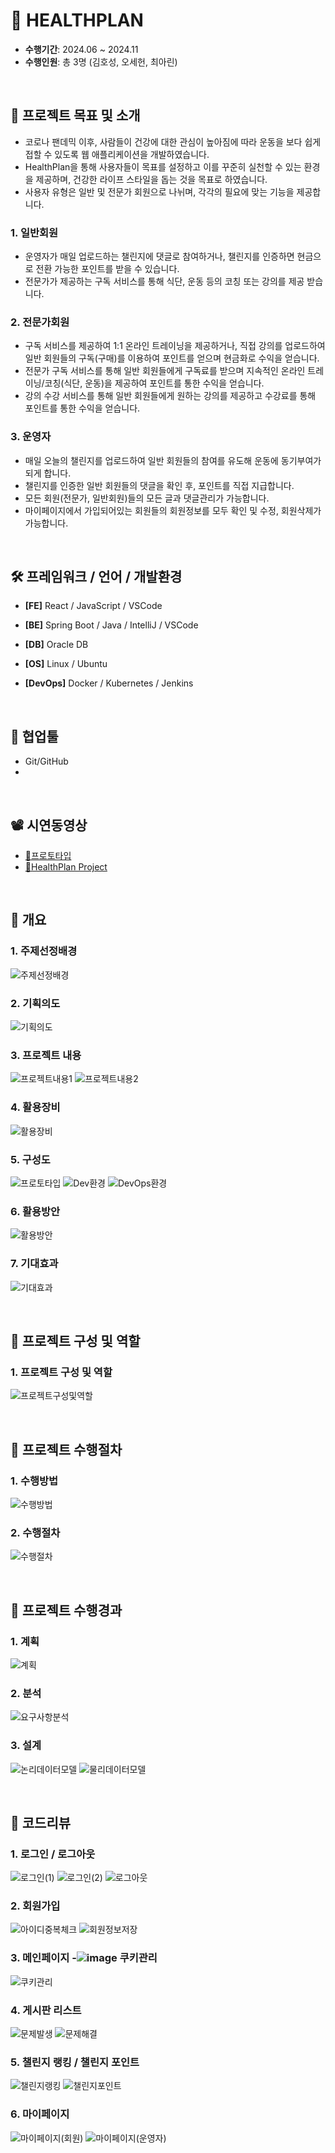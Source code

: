 # 🦾 HEALTHPLAN

- **수행기간**: 2024.06 ~ 2024.11
- **수행인원**: 총 3명 (김호성, 오세헌, 최아린)

<br />

## 📂 프로젝트 목표 및 소개

- 코로나 팬데믹 이후, 사람들이 건강에 대한 관심이 높아짐에 따라 운동을 보다 쉽게 접할 수 있도록 웹 애플리케이션을 개발하였습니다.
- HealthPlan을 통해 사용자들이 목표를 설정하고 이를 꾸준히 실천할 수 있는 환경을 제공하며, 건강한 라이프 스타일을 돕는 것을 목표로 하였습니다.
- 사용자 유형은 일반 및 전문가 회원으로 나뉘며, 각각의 필요에 맞는 기능을 제공합니다.


### 1. 일반회원
- 운영자가 매일 업로드하는 챌린지에 댓글로 참여하거나, 챌린지를 인증하면 현금으로 전환 가능한 포인트를 받을 수 있습니다.
- 전문가가 제공하는 구독 서비스를 통해 식단, 운동 등의 코칭 또는 강의를 제공 받습니다.

### 2. 전문가회원
- 구독 서비스를 제공하여 1:1 온라인 트레이닝을 제공하거나, 직접 강의를 업로드하여 일반 회원들의 구독(구매)를 이용하여 포인트를 얻으며 현금화로 수익을 얻습니다.
- 전문가 구독 서비스를 통해 일반 회원들에게 구독료를 받으며 지속적인 온라인 트레이닝/코칭(식단, 운동)을 제공하여 포인트를 통한 수익을 얻습니다.
- 강의 수강 서비스를 통해 일반 회원들에게 원하는 강의를 제공하고 수강료를 통해 포인트를 통한 수익을 얻습니다.

### 3. 운영자
- 매일 오늘의 챌린지를 업로드하여 일반 회원들의 참여를 유도해 운동에 동기부여가 되게 합니다.
- 챌린지를 인증한 일반 회원들의 댓글을 확인 후, 포인트를 직접 지급합니다.
- 모든 회원(전문가, 일반회원)들의 모든 글과 댓글관리가 가능합니다.
- 마이페이지에서 가입되어있는 회원들의 회원정보를 모두 확인 및 수정, 회원삭제가 가능합니다.

<br />

## 🛠️ 프레임워크 / 언어 / 개발환경

- **[FE]** React / JavaScript / VSCode

- **[BE]** Spring Boot / Java / IntelliJ / VSCode

- **[DB]** Oracle DB

- **[OS]** Linux / Ubuntu

- **[DevOps]** Docker / Kubernetes / Jenkins

<br />

## 🤝 협업툴

- Git/GitHub
- 
<br />

## 📽️ 시연동영상

- [ 🔎프로토타입 ](https://www.youtube.com/watch?v=MoTTK05v9Lo&feature=youtu.be "프로토타입")
- [ 🌟HealthPlan Project ](https://www.youtube.com/watch?v=8H7hkPAbook "리눅스 환경 기반의 React와 SpringBoot 프로젝트")

<br />

## 🌼 개요
### 1. 주제선정배경
![주제선정배경](https://github.com/CHOI-AHRIN/HealthPlan/blob/master/me/01.%20%ED%94%84%EB%A1%9C%EC%A0%9D%ED%8A%B8%EC%A3%BC%EC%A0%9C%EC%84%A0%EC%A0%95%EB%B0%B0%EA%B2%BD.png)

### 2. 기획의도
![기획의도](https://github.com/CHOI-AHRIN/HealthPlan/blob/master/me/02.%20%ED%94%84%EB%A1%9C%EC%A0%9D%ED%8A%B8%EA%B8%B0%ED%9A%8D%EC%9D%98%EB%8F%84.png)

### 3. 프로젝트 내용
![프로젝트내용1](https://github.com/CHOI-AHRIN/HealthPlan/blob/master/me/03.%20%ED%94%84%EB%A1%9C%EC%A0%9D%ED%8A%B8%EB%82%B4%EC%9A%A91.png)
![프로젝트내용2](https://github.com/CHOI-AHRIN/HealthPlan/blob/master/me/04.%20%ED%94%84%EB%A1%9C%EC%A0%9D%ED%8A%B8%EB%82%B4%EC%9A%A92.png)

### 4. 활용장비
![활용장비](https://github.com/CHOI-AHRIN/HealthPlan/blob/master/me/05.%20%ED%99%9C%EC%9A%A9%EC%9E%A5%EB%B9%84.png)

### 5. 구성도
![프로토타입](https://github.com/CHOI-AHRIN/HealthPlan/blob/master/me/06.%20%EA%B5%AC%EC%84%B1%EB%8F%84%ED%94%84%EB%A1%9C%ED%86%A0%ED%83%80%EC%9E%85.png)
![Dev환경](https://github.com/CHOI-AHRIN/HealthPlan/blob/master/me/07.%20%EA%B5%AC%EC%84%B1%EB%8F%84%EA%B0%9C%EB%B0%9C%ED%99%98%EA%B2%BD.png)
![DevOps환경](https://github.com/CHOI-AHRIN/HealthPlan/blob/master/me/08.%20%EA%B5%AC%EC%84%B1%EB%8F%84%EC%9A%B4%EC%98%81%ED%99%98%EA%B2%BD.png)

### 6. 활용방안
![활용방안](https://github.com/CHOI-AHRIN/HealthPlan/blob/master/me/09.%20%ED%99%9C%EC%9A%A9%EB%B0%A9%EC%95%88.png)

### 7. 기대효과
![기대효과](https://github.com/CHOI-AHRIN/HealthPlan/blob/master/me/10.%20%EA%B8%B0%EB%8C%80%ED%9A%A8%EA%B3%BC.png)

<br />


## 🌼 프로젝트 구성 및 역할
### 1. 프로젝트 구성 및 역할
![프로젝트구성및역할](https://github.com/CHOI-AHRIN/HealthPlan/blob/master/me/11.%20%ED%94%84%EB%A1%9C%EC%A0%9D%ED%8A%B8%EA%B5%AC%EC%84%B1%EB%B0%8F%EC%97%AD%ED%95%A0.png)


<br />


## 🌼 프로젝트 수행절차
### 1. 수행방법
![수행방법](https://github.com/CHOI-AHRIN/HealthPlan/blob/master/me/12.%20%EC%88%98%ED%96%89%EB%B0%A9%EB%B2%95.png)

### 2. 수행절차
![수행절차](https://github.com/CHOI-AHRIN/HealthPlan/blob/master/me/13.%20%EC%88%98%ED%96%89%EC%A0%88%EC%B0%A8.png)


<br />

## 🌼 프로젝트 수행경과
### 1. 계획
![계획](https://github.com/CHOI-AHRIN/HealthPlan/blob/master/me/14.%20%EC%88%98%ED%96%89%EA%B2%BD%EA%B3%BC%EA%B3%84%ED%9A%8D.png)

### 2. 분석
![요구사항분석](https://github.com/CHOI-AHRIN/HealthPlan/blob/master/me/15.%20%EC%88%98%ED%96%89%EA%B2%BD%EA%B3%BC%EC%9A%94%EA%B5%AC%EC%82%AC%ED%95%AD%EB%B6%84%EC%84%9D.png)

### 3. 설계
![논리데이터모델](https://github.com/CHOI-AHRIN/HealthPlan/blob/master/me/16.%20%EC%88%98%ED%96%89%EA%B2%BD%EA%B3%BC%EC%84%A4%EA%B3%84%EB%85%BC%EB%A6%AC.png)
![물리데이터모델](https://github.com/CHOI-AHRIN/HealthPlan/blob/master/me/17.%20%EC%88%98%ED%96%89%EA%B2%BD%EA%B3%BC%EC%84%A4%EA%B3%84%EB%AC%BC%EB%A6%AC.png)

<br />

## 🌼 코드리뷰
### 1. 로그인 / 로그아웃
![로그인(1)](https://github.com/CHOI-AHRIN/HealthPlan/blob/master/me/21.%20%EB%A1%9C%EA%B7%B8%EC%9D%B8(1).png)
![로그인(2)](https://github.com/CHOI-AHRIN/HealthPlan/blob/master/me/22.%20%EB%A1%9C%EA%B7%B8%EC%9D%B8(2).png)
![로그아웃](https://github.com/CHOI-AHRIN/HealthPlan/blob/master/me/23.%20%EB%A1%9C%EA%B7%B8%EC%95%84%EC%9B%83.png)

### 2. 회원가입
![아이디중복체크](https://github.com/CHOI-AHRIN/HealthPlan/blob/master/me/24.%20%ED%9A%8C%EC%9B%90%EA%B0%80%EC%9E%85%20-%20%EC%95%84%EC%9D%B4%EB%94%94%20%EC%A4%91%EB%B3%B5%EC%B2%B4%ED%81%AC.png)
![회원정보저장](https://github.com/CHOI-AHRIN/HealthPlan/blob/master/me/25.%20%ED%9A%8C%EC%9B%90%EA%B0%80%EC%9E%85%20-%20%ED%9A%8C%EC%9B%90%EC%A0%95%EB%B3%B4%EC%A0%80%EC%9E%A5.png)

### 3. 메인페이지 -![image](https://github.com/user-attachments/assets/90d376b5-7978-46e8-bf32-7c35e7e21fa6) 쿠키관리
![쿠키관리](https://github.com/CHOI-AHRIN/HealthPlan/blob/master/me/26.%20%EC%BF%A0%ED%82%A4%EA%B4%80%EB%A6%AC.png)

### 4. 게시판 리스트
![문제발생](https://github.com/CHOI-AHRIN/HealthPlan/blob/master/me/27.%20%EA%B2%8C%EC%8B%9C%ED%8C%90%20%EB%A6%AC%EC%8A%A4%ED%8A%B8%20-%20%EB%AC%B8%EC%A0%9C%EB%B0%9C%EC%83%9D.png)
![문제해결](https://github.com/CHOI-AHRIN/HealthPlan/blob/master/me/28.%20%EA%B2%8C%EC%8B%9C%ED%8C%90%20%EB%A6%AC%EC%8A%A4%ED%8A%B8%20-%20%EB%AC%B8%EC%A0%9C%ED%95%B4%EA%B2%B0.png)

### 5. 챌린지 랭킹 / 챌린지 포인트
![챌린지랭킹](https://github.com/CHOI-AHRIN/HealthPlan/blob/master/me/29.%20%EC%B1%8C%EB%A6%B0%EC%A7%80%20%EB%9E%AD%ED%82%B9.png)
![챌린지포인트](https://github.com/CHOI-AHRIN/HealthPlan/blob/master/me/30.%20%EC%B1%8C%EB%A6%B0%EC%A7%80%20%ED%8F%AC%EC%9D%B8%ED%8A%B8.png)

### 6. 마이페이지
![마이페이지(회원)](https://github.com/CHOI-AHRIN/HealthPlan/blob/master/me/31.%20%EB%A7%88%EC%9D%B4%ED%8E%98%EC%9D%B4%EC%A7%80(%ED%9A%8C%EC%9B%90).png)
![마이페이지(운영자)](https://github.com/CHOI-AHRIN/HealthPlan/blob/master/me/32.%20%EB%A7%88%EC%9D%B4%ED%8E%98%EC%9D%B4%EC%A7%80(%EC%9A%B4%EC%98%81%EC%9E%90).png)
